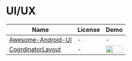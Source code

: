 UI/UX
=======
Name | License | Demo
--- | --- | ---
[Awesome-Android-UI](https://github.com/wasabeef/awesome-android-ui/blob/master/README.md) | - | -
[CoordinatorLayout](https://guides.codepath.com/android/Handling-Scrolls-with-CoordinatorLayout) | - | <img src="http://imgur.com/1JHP0cP.gif" width="100%">
